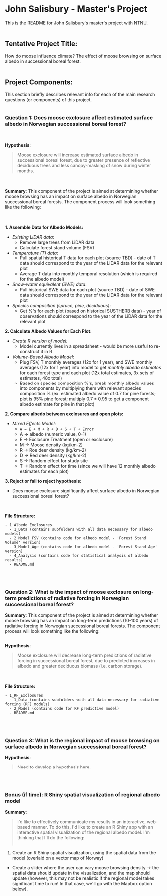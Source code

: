 # John Salisbury - Master's Project
This is the README for John Salisbury's master's project with NTNU.
<br/><br/>
## Tentative Project Title:
How do moose influence climate? The effect of moose browsing on surface albedo in successional boreal forest.
<br/><br/>
## Project Components:
This section briefly describes relevant info for each of the main research questions (or components) of this project.
<br/><br/>
### Question 1: Does moose exclosure affect estimated surface albedo in Norwegian successional boreal forest?
<br/><br/>
**Hypothesis**:
> Moose exclosure will increase estimated surface albedo in successional boreal forest, due to greater presence of reflective deciduous trees and less canopy-masking of snow during winter months.

<br><br>
**Summary**:
This component of the project is aimed at determining whether moose browsing has an impact on surface albedo in Norwegian successional boreal forests. The component process will look something like the following:

<br><br>
**1. Assemble Data for Albedo Models:**
  - *_Existing LiDAR data_*:
    - Remove large trees from LiDAR data
    - Calculate forest stand volume (FSV)
  - *_Temperature (T) data_*:
    - Pull spatial historical T data for each plot (source TBD) - date of T data should correspond to the year of the LiDAR data for the relevant plot
    - Average T data into monthly temporal resolution (which is required for the albedo model)
  - *_Snow-water equivalent (SWE) data_*:
    - Pull historical SWE data for each plot (source TBD) - date of SWE data should correspond to the year of the LiDAR data for the relevant plot
  - *_Species composition (spruce, pine, deciduous)_*:
    - Get %'s for each plot (based on historical SUSTHERB data) - year of observations should correspond to the year of the LiDAR data for the relevant plot

**2. Calculate Albedo Values for Each Plot:**
  - *_Create R version of model:_*
    - Model currently lives in a spreadsheet - would be more useful to re-construct it in R
  - *_Volume-Based Albedo Model_*:
    - Plug FSV, T monthly averages (12x for 1 year), and SWE monthly averages (12x for 1 year) into model to get *_monthly albedo estimates_* for each forest type and each plot (12x total estimates, 3x sets of estimates, 48x total)
    - Based on species composition %'s, break monthly albedo values into components by multiplying them with relevant species composition % (ex. estimated albedo value of 0.7 for pine forests; plot is 95% pine forest; multiply 0.7 * 0.95 to get a component albedo estimate for pine in that plot)
 
    
**2. Compare albedo between exclosures and open plots:**
  - *_Mixed Effects Model_*:
    - ```A = E + M + R + D + S + T + Error```
    - A -> albedo (numeric value, 0-1)
    - E -> Exclosure Treatment (open or exclosure)
    - M -> Moose density (kg/km-2)
    - R -> Roe deer density (kg/km-2)
    - D -> Red deer density (kg/km-2)
    - S -> Random effect for study site
    - T -> Random effect for time (since we will have 12 monthly albedo estimates for each plot)
   
**3. Reject or fail to reject hypothesis:**
  - Does moose exclosure significantly affect surface albedo in Norwegian successional boreal forest?

<br/><br/>
**File Structure:**
```
- 1_Albedo_Exclosures
  - 1_Data (contains subfolders with all data necessary for albedo models)
  - 2_Model_FSV (contains code for albedo model - 'Forest Stand Volume' version)
  - 3_Model_Age (contains code for albedo model - 'Forest Stand Age' version)
  - 4_Analysis (contains code for statistical analysis of albedo results)
  - README.md
```
<br/><br/>
### Question 2: What is the impact of moose exclosure on long-term predictions of radiative forcing in Norwegian successional boreal forest?

**Summary**:
This component of the project is aimed at determining whether moose browsing has an impact on long-term predictions (10-100 years) of radiative forcing in Norwegian successional boreal forests. The component process will look something like the following:
<br/><br/>

**Hypothesis**:
> Moose exclosure will decrease long-term predictions of radiative forcing in successional boreal forest, due to predicted increases in albedo and greater deciduous biomass (i.e. carbon storage).

<br/><br/>
**File Structure:**
```
- 1_RF_Exclosures
  - 1_Data (contains subfolders with all data necessary for radiative forcing (RF) models)
  - 2_Model (contains code for RF predictive model)
  - README.md
```

<br/><br/>
### Question 3: What is the regional impact of moose browsing on surface albedo in Norwegian successional boreal forest?

**Hypothesis**:
> Need to develop a hypothesis here.

<br/><br/>
### Bonus (if time): R Shiny spatial visualization of regional albedo model

**Summary**:
> I'd like to effectively communicate my results in an interactive, web-based manner. To do this, I'd like to create an R Shiny app with an interactive spatial visualization of the regional albedo model. I'm thinking that I'll do the following:
<br><br>
1. Create an R Shiny spatial visualization, using the spatial data from the model (overlaid on a vector map of Norway)
  - Create a slider where the user can vary moose browsing density -> the spatial data should update in the visualization, and the map should update (however, this may not be realistic if the regional model takes significant time to run! In that case, we'll go with the Mapbox option below).


